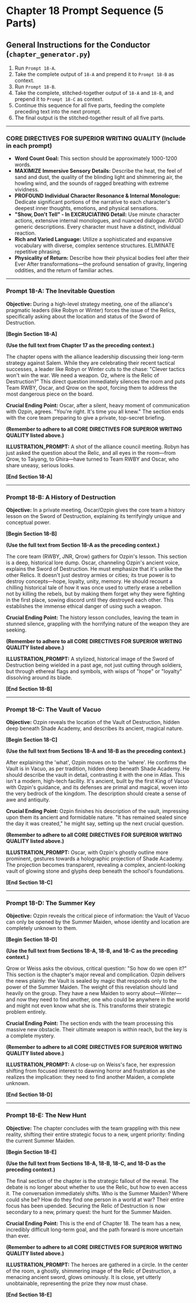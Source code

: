 # Chapter 18 Prompt Sequence (5 Parts)

## General Instructions for the Conductor (`chapter_generator.py`)

1. Run `Prompt 18-A`.
2. Take the complete output of `18-A` and prepend it to `Prompt 18-B` as context.
3. Run `Prompt 18-B`.
4. Take the complete, stitched-together output of `18-A` and `18-B`, and prepend it to `Prompt 18-C` as context.
5. Continue this sequence for all five parts, feeding the complete preceding text into the next prompt.
6. The final output is the stitched-together result of all five parts.

---

### **CORE DIRECTIVES FOR SUPERIOR WRITING QUALITY (Include in each prompt)**

* **Word Count Goal:** This section should be approximately 1000-1200 words.
* **MAXIMIZE Immersive Sensory Details:** Describe the heat, the feel of sand and dust, the quality of the blinding light and shimmering air, the howling wind, and the sounds of ragged breathing with extreme vividness.
* **PROFOUND Individual Character Resonance & Internal Monologue:** Dedicate significant portions of the narrative to each character's deepest inner thoughts, emotions, and physical sensations.
* **"Show, Don't Tell" - In EXCRUCIATING Detail:** Use minute character actions, extensive internal monologues, and nuanced dialogue. AVOID generic descriptions. Every character must have a distinct, individual reaction.
* **Rich and Varied Language:** Utilize a sophisticated and expansive vocabulary with diverse, complex sentence structures. ELIMINATE repetitive phrasing.
* **Physicality of Return:** Describe how their physical bodies feel after their Ever After transformations—the profound sensation of gravity, lingering oddities, and the return of familiar aches.

---

### **Prompt 18-A: The Inevitable Question**

**Objective:** During a high-level strategy meeting, one of the alliance's pragmatic leaders (like Robyn or Winter) forces the issue of the Relics, specifically asking about the location and status of the Sword of Destruction.

**[Begin Section 18-A]**

**(Use the full text from Chapter 17 as the preceding context.)**

The chapter opens with the alliance leadership discussing their long-term strategy against Salem. While they are celebrating their recent tactical successes, a leader like Robyn or Winter cuts to the chase: "Clever tactics won't win the war. We need a weapon. Oz, where is the Relic of Destruction?" This direct question immediately silences the room and puts Team RWBY, Oscar, and Qrow on the spot, forcing them to address the most dangerous piece on the board.

**Crucial Ending Point:** Oscar, after a silent, heavy moment of communication with Ozpin, agrees. "You're right. It's time you all knew." The section ends with the core team preparing to give a private, top-secret briefing.

**(Remember to adhere to all CORE DIRECTIVES FOR SUPERIOR WRITING QUALITY listed above.)**

**ILLUSTRATION_PROMPT:** A shot of the alliance council meeting. Robyn has just asked the question about the Relic, and all eyes in the room—from Qrow, to Taiyang, to Ghira—have turned to Team RWBY and Oscar, who share uneasy, serious looks.

**[End Section 18-A]**

---

### **Prompt 18-B: A History of Destruction**

**Objective:** In a private meeting, Oscar/Ozpin gives the core team a history lesson on the Sword of Destruction, explaining its terrifyingly unique and conceptual power.

**[Begin Section 18-B]**

**(Use the full text from Section 18-A as the preceding context.)**

The core team (RWBY, JNR, Qrow) gathers for Ozpin's lesson. This section is a deep, historical lore dump. Oscar, channeling Ozpin's ancient voice, explains the Sword of Destruction. He must emphasize that it's unlike the other Relics. It doesn't just destroy armies or cities; its true power is to destroy concepts—hope, loyalty, unity, memory. He should recount a chilling historical tale of how it was once used to utterly erase a rebellion not by killing the rebels, but by making them forget why they were fighting in the first place, sowing discord until they destroyed each other. This establishes the immense ethical danger of using such a weapon.

**Crucial Ending Point:** The history lesson concludes, leaving the team in stunned silence, grappling with the horrifying nature of the weapon they are seeking.

**(Remember to adhere to all CORE DIRECTIVES FOR SUPERIOR WRITING QUALITY listed above.)**

**ILLUSTRATION_PROMPT:** A stylized, historical image of the Sword of Destruction being wielded in a past age, not just cutting through soldiers, but through ethereal flags and symbols, with wisps of "hope" or "loyalty" dissolving around its blade.

**[End Section 18-B]**

---

### **Prompt 18-C: The Vault of Vacuo**

**Objective:** Ozpin reveals the location of the Vault of Destruction, hidden deep beneath Shade Academy, and describes its ancient, magical nature.

**[Begin Section 18-C]**

**(Use the full text from Sections 18-A and 18-B as the preceding context.)**

After explaining the 'what', Ozpin moves on to the 'where'. He confirms the Vault is in Vacuo, as per tradition, hidden deep beneath Shade Academy. He should describe the vault in detail, contrasting it with the one in Atlas. This isn't a modern, high-tech facility. It's ancient, built by the first King of Vacuo with Ozpin's guidance, and its defenses are primal and magical, woven into the very bedrock of the kingdom. The description should create a sense of awe and antiquity.

**Crucial Ending Point:** Ozpin finishes his description of the vault, impressing upon them its ancient and formidable nature. "It has remained sealed since the day it was created," he might say, setting up the next crucial question.

**(Remember to adhere to all CORE DIRECTIVES FOR SUPERIOR WRITING QUALITY listed above.)**

**ILLUSTRATION_PROMPT:** Oscar, with Ozpin's ghostly outline more prominent, gestures towards a holographic projection of Shade Academy. The projection becomes transparent, revealing a complex, ancient-looking vault of glowing stone and glyphs deep beneath the school's foundations.

**[End Section 18-C]**

---

### **Prompt 18-D: The Summer Key**

**Objective:** Ozpin reveals the critical piece of information: the Vault of Vacuo can only be opened by the Summer Maiden, whose identity and location are completely unknown to them.

**[Begin Section 18-D]**

**(Use the full text from Sections 18-A, 18-B, and 18-C as the preceding context.)**

Qrow or Weiss asks the obvious, critical question: "So how do we open it?" This section is the chapter's major reveal and complication. Ozpin delivers the news plainly: the Vault is sealed by magic that responds only to the power of the Summer Maiden. The weight of this revelation should land heavily on the group. They have a new Maiden to worry about—Winter—and now they need to find another, one who could be anywhere in the world and might not even know what she is. This transforms their strategic problem entirely.

**Crucial Ending Point:** The section ends with the team processing this massive new obstacle. Their ultimate weapon is within reach, but the key is a complete mystery.

**(Remember to adhere to all CORE DIRECTIVES FOR SUPERIOR WRITING QUALITY listed above.)**

**ILLUSTRATION_PROMPT:** A close-up on Weiss's face, her expression shifting from focused interest to dawning horror and frustration as she realizes the implication: they need to find another Maiden, a complete unknown.

**[End Section 18-D]**

---

### **Prompt 18-E: The New Hunt**

**Objective:** The chapter concludes with the team grappling with this new reality, shifting their entire strategic focus to a new, urgent priority: finding the current Summer Maiden.

**[Begin Section 18-E]**

**(Use the full text from Sections 18-A, 18-B, 18-C, and 18-D as the preceding context.)**

The final section of the chapter is the strategic fallout of the reveal. The debate is no longer about whether to use the Relic, but how to even access it. The conversation immediately shifts. Who is the Summer Maiden? Where could she be? How do they find one person in a world at war? Their entire focus has been upended. Securing the Relic of Destruction is now secondary to a new, primary quest: the hunt for the Summer Maiden.

**Crucial Ending Point:** This is the end of Chapter 18. The team has a new, incredibly difficult long-term goal, and the path forward is more uncertain than ever.

**(Remember to adhere to all CORE DIRECTIVES FOR SUPERIOR WRITING QUALITY listed above.)**

**ILLUSTRATION_PROMPT:** The heroes are gathered in a circle. In the center of the room, a ghostly, shimmering image of the Relic of Destruction, a menacing ancient sword, glows ominously. It is close, yet utterly unobtainable, representing the prize they now must chase.

**[End Section 18-E]**
